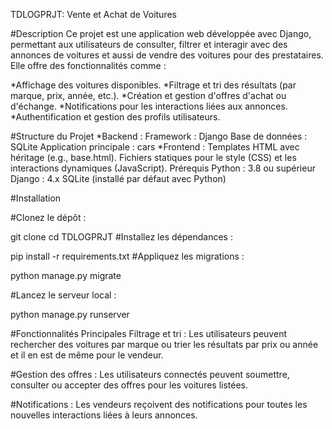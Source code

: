TDLOGPRJT: Vente et Achat de Voitures


#Description
Ce projet est une application web développée avec Django, permettant aux utilisateurs de consulter, filtrer et interagir avec des annonces de voitures 
et aussi de vendre des voitures pour des prestataires. Elle offre des fonctionnalités comme :

*Affichage des voitures disponibles.
*Filtrage et tri des résultats (par marque, prix, année, etc.).
*Création et gestion d'offres d'achat ou d'échange.
*Notifications pour les interactions liées aux annonces.
*Authentification et gestion des profils utilisateurs.

#Structure du Projet
*Backend :
Framework : Django
Base de données : SQLite
Application principale : cars
*Frontend :
Templates HTML avec héritage (e.g., base.html).
Fichiers statiques pour le style (CSS) et les interactions dynamiques (JavaScript).
Prérequis
Python : 3.8 ou supérieur
Django : 4.x
SQLite (installé par défaut avec Python)


#Installation

#Clonez le dépôt :


git clone <repository-url>
cd TDLOGPRJT
#Installez les dépendances :


pip install -r requirements.txt
#Appliquez les migrations :

python manage.py migrate

#Lancez le serveur local :

python manage.py runserver


#Fonctionnalités Principales
Filtrage et tri :
Les utilisateurs peuvent rechercher des voitures par marque ou trier les résultats par prix ou année et il en est de même pour le vendeur.

#Gestion des offres :
Les utilisateurs connectés peuvent soumettre, consulter ou accepter des offres pour les voitures listées.

#Notifications :
Les vendeurs reçoivent des notifications pour toutes les nouvelles interactions liées à leurs annonces.


